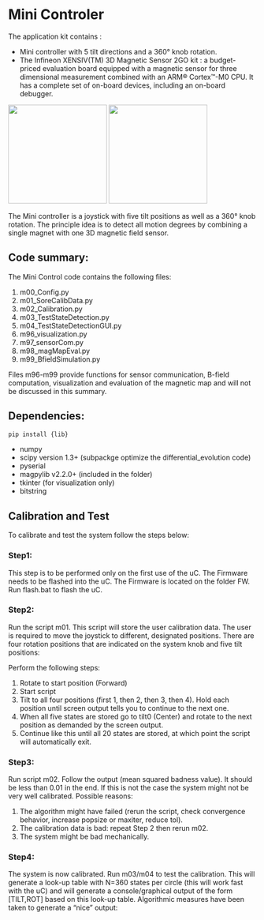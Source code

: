 # Mini Controler

The application kit contains :

* Mini controller with 5 tilt directions and a 360° knob rotation.
* The Infineon XENSIV(TM) 3D Magnetic Sensor 2GO kit : a budget-priced evaluation board equipped with a magnetic sensor for three dimensional measurement combined with an ARM® Cortex™-M0 CPU. It has a complete set of on-board devices, including an on-board debugger. 


<p float="left">
  <img src="https://www.infineon.com/export/sites/default/media/products/Sensors/3D-Magnetic-Sensor2GO_TLC1930-W286_Board_and_Button.jpg_422899829.jpg" width="200" />
  <img src="https://www.infineon.com/export/sites/default/media/products/Sensors/3D-Magnetic-Sensor2GO_TLC1930-W286_Button.jpg_824455825.jpg" width="200" /> 
</p>

The Mini controller is a joystick with five tilt positions as well as a 360° knob rotation. The principle idea is to detect all motion degrees by combining a single magnet with one 3D magnetic field sensor. 

## Code summary: 

The Mini Control code contains the following files:

1.	m00_Config.py
2.	m01_SoreCalibData.py
3.	m02_Calibration.py
4.	m03_TestStateDetection.py
5.	m04_TestStateDetectionGUI.py
6.	m96_visualization.py
7.	m97_sensorCom.py
8.	m98_magMapEval.py
9.	m99_BfieldSimulation.py


Files m96-m99 provide functions for sensor communication, B-field computation, visualization and evaluation of the magnetic map and will not be discussed in this summary.


## Dependencies: 

```bash
pip install {lib}

```
*	numpy
*	scipy version 1.3+ (subpackge optimize the differential_evolution code)
*	pyserial
*	magpylib v2.2.0+ (included in the folder)
*	tkinter (for visualization only)
* bitstring

## Calibration and Test
To calibrate and test the system follow the steps below:

### Step1:
This step is to be performed only on the first use of the uC. The Firmware needs to be flashed into the uC. The Firmware is located on the folder FW. Run flash.bat to flash the uC.

### Step2:
Run the script m01. This script will store the user calibration data. The user is required to move the joystick to different, designated positions. There are four rotation positions that are indicated on the system knob and five tilt positions: 

Perform the following steps:
1.	Rotate to start position (Forward)
2.	Start script 
3.	Tilt to all four positions (first 1, then 2, then 3, then 4). Hold each position until screen output tells you to continue to the next one.
4.	When all five states are stored go to tilt0 (Center) and rotate to the next position as demanded by the screen output.
5.	Continue like this until all 20 states are stored, at which point the script will automatically exit.

### Step3:
Run script m02. Follow the output (mean squared badness value). It should be less than 0.01 in the end. If this is not the case the system might not be very well calibrated. Possible reasons:
1.	The algorithm might have failed (rerun the script, check convergence behavior, increase popsize or maxiter, reduce tol).
2.	The calibration data is bad: repeat Step 2 then rerun m02.
3.	The system might be bad mechanically.

### Step4:
The system is now calibrated. 
Run m03/m04 to test the calibration. This will generate a look-up table with N=360 states per circle (this will work fast with the uC) and will generate a console/graphical output of the form [TILT,ROT] based on this look-up table.
Algorithmic measures have been taken to generate a “nice” output:

